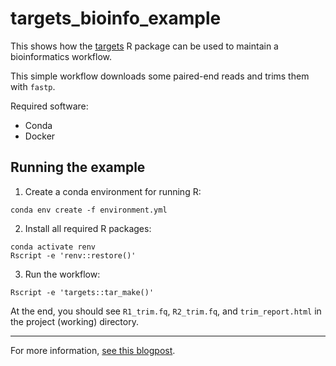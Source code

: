 # targets_bioinfo_example

This shows how the [targets](https://docs.ropensci.org/targets/) R package can be used to maintain a bioinformatics workflow.

This simple workflow downloads some paired-end reads and trims them with `fastp`.

Required software:
- Conda
- Docker

## Running the example

1. Create a conda environment for running R:

```
conda env create -f environment.yml
```

2. Install all required R packages:

```
conda activate renv
Rscript -e 'renv::restore()'
```

3. Run the workflow:

```
Rscript -e 'targets::tar_make()'
```

At the end, you should see `R1_trim.fq`, `R2_trim.fq`, and `trim_report.html` in the project (working) directory.

---

For more information, [see this blogpost](https://joelnitta.com/r-bioinfo-flow).